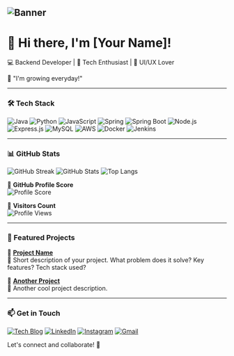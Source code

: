 ## ![Banner](https://your-image-link.com/banner.png)

# 👋 Hi there, I'm [Your Name]!

💻 Backend Developer | 🚀 Tech Enthusiast | 🎨 UI/UX Lover

🌱 "I'm growing everyday!"  

---

### 🛠️ Tech Stack

![Java](https://img.shields.io/badge/Java-007396?style=flat&logo=java&logoColor=white)
![Python](https://img.shields.io/badge/Python-3776AB?style=flat&logo=python&logoColor=white)
![JavaScript](https://img.shields.io/badge/JavaScript-F7DF1E?style=flat&logo=javascript&logoColor=black)
![Spring](https://img.shields.io/badge/Spring-6DB33F?style=flat&logo=spring&logoColor=white)
![Spring Boot](https://img.shields.io/badge/Spring_Boot-6DB33F?style=flat&logo=spring-boot&logoColor=white)
![Node.js](https://img.shields.io/badge/Node.js-339933?style=flat&logo=nodedotjs&logoColor=white)
![Express.js](https://img.shields.io/badge/Express-000000?style=flat&logo=express&logoColor=white)
![MySQL](https://img.shields.io/badge/MySQL-4479A1?style=flat&logo=mysql&logoColor=white)
![AWS](https://img.shields.io/badge/AWS-232F3E?style=flat&logo=amazon-aws&logoColor=white)
![Docker](https://img.shields.io/badge/Docker-2496ED?style=flat&logo=docker&logoColor=white)
![Jenkins](https://img.shields.io/badge/Jenkins-D24939?style=flat&logo=jenkins&logoColor=white)

---

### 📊 GitHub Stats

![GitHub Streak](https://streak-stats.demolab.com/?user=your-username&theme=react&hide_border=true)
![GitHub Stats](https://github-readme-stats.vercel.app/api?username=your-username&show_icons=true&theme=react&hide_border=true)
![Top Langs](https://github-readme-stats.vercel.app/api/top-langs/?username=your-username&layout=compact&theme=react&hide_border=true)

📌 **GitHub Profile Score**  
![Profile Score](https://github-profile-summary-cards.vercel.app/api/cards/profile-score?username=your-username&theme=github_dark)

📌 **Visitors Count**  
![Profile Views](https://komarev.com/ghpvc/?username=your-username&color=green)

---

### 🚀 Featured Projects

📌 **[Project Name](https://github.com/your-username/project-repo)**  
📝 Short description of your project. What problem does it solve? Key features? Tech stack used?

📌 **[Another Project](https://github.com/your-username/another-repo)**  
📝 Another cool project description.

---

### 📫 Get in Touch

[![Tech Blog](https://img.shields.io/badge/Tech%20Blog-11A4DA?style=for-the-badge&logo=wordpress&logoColor=white)](https://your-blog-link.com)
[![LinkedIn](https://img.shields.io/badge/LinkedIn-0077B5?style=for-the-badge&logo=linkedin&logoColor=white)](https://www.linkedin.com/in/your-profile/)
[![Instagram](https://img.shields.io/badge/Instagram-E4405F?style=for-the-badge&logo=instagram&logoColor=white)](https://instagram.com/your-handle)
[![Gmail](https://img.shields.io/badge/Gmail-D14836?style=for-the-badge&logo=gmail&logoColor=white)](mailto:your.email@example.com)

Let's connect and collaborate! 🚀
